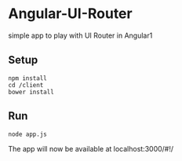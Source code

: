 # Angular-UI-Router
simple app to play with UI Router in Angular1

## Setup
```
npm install 
cd /client  
bower install

```

## Run
```
node app.js
```
The app will now be available at localhost:3000/#!/